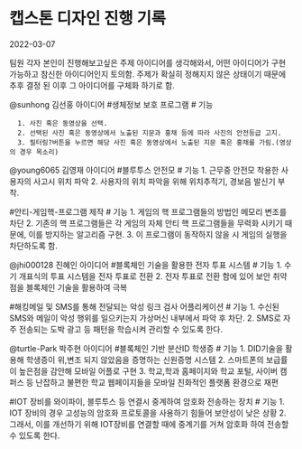 # 캡스톤 디자인 진행 기록

2022-03-07

팀원 각자 본인이 진행해보고싶은 주제 아이디어를 생각해와서, 어떤 아이디어가 구현 가능하고 참신한 아이디어인지 토의함.
주제가 확실히 정해지지 않은 상태이기 때문에 추후 결정 된 이후 그 아이디어를 구체화 하기로 함.

@sunhong 김선홍 아이디어
   #생체정보 보호 프로그램
    # 기능

      1. 사진 혹은 동영상을 선택.
      2. 선택된 사진 혹은 동영상에서 노출된 지문과 홍채 등에 따라 사진의 안전등급 고지.
      3. 필터링?버튼을 누르면 해당 사진 혹은 동영상에서 노출된 지문 혹은 홍채를 가림.(영상의 경우 목소리)
    
@young6065 김영재 아이디어
   #블루투스 안전모
    # 기능
      1. 근무중 안전모 착용한 사용자의 사고시 위치 파악
      2. 사용자의 위치 파악을 위해 위치추적기, 경보음 발신기 부착.
      
   #안티-게임핵-프로그램 제작
    # 기능
      1. 게임의 핵 프로그램들의 방법인 메모리 변조를 차단
      2. 기존의 핵 프로그램들은 각 게임의 자체 안티 핵 프로그램들을 무력화 시키기 때문에, 이를 방지하는 알고리즘 구현.
      3. 이 프로그램이 동작하지 않을 시 게임의 실행을 차단하도록 함.
      
@jhi000128 진혜인 아이디어
   #블록체인 기술을 활용한 전자 투표 시스템
    # 기능
       1. 수기 개표식의 투표 시스템을 전자 투표로 전환
       2. 전자 투표로 전환 함에 있어 보안 취약점을 블록체인 기술을 활용하여 극복
       
   #해킹메일 및 SMS를 통해 전달되는 악성 링크 검사 어플리케이션
    # 기능
      1. 수신된 SMS와 메일이 악성 행위를 일으키는지 가상머신 내부에서 파악 후 차단.
      2. SMS로 자주 전송되는 도박 광고 등 패턴을 학습시켜 관리할 수 있도록 한다.

@turtle-Park 박주현 아이디어
  #블록체인 기반 분산ID 학생증
    # 기능
      1. DID기술을 활용해 학생증이 위,변조 되지 않았음을 증명하는 신원증명 시스템
      2. 스마트폰의 보급률이 높은점을 감안해 모바일 어플로 구현
      3. 학교,학과 홈페이지와 학교 포털, 사이버 캠퍼스 등 난잡하고 불편한 학교 웹페이지들을 모바일 친화적인 플랫폼 환경으로 재편
      
   #IOT 장비를 와이파이, 블루투스 등 연결시 중계하여 암호화 전송하는 장치
     # 기능
      1. IOT 장비의 경우 고성능의 암호화 프로토콜을 사용하기 힘들어 보안성이 낮은 상황
      2. 그래서, 이를 개선하기 위해 IOT장비를 연결할 때에 중계기를 거쳐 암호화 하여 전송할 수 있도록 한다.

